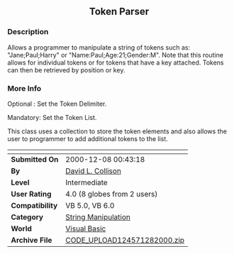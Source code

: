 ﻿<div align="center">

## Token Parser


</div>

### Description

Allows a programmer to manipulate a string of tokens such as: "Jane;Paul;Harry" or "Name:Paul;Age:21;Gender:M". Note that this routine allows for individual tokens or for tokens that have a key attached. Tokens can then be retrieved by position or key.
 
### More Info
 
Optional : Set the Token Delimiter.

Mandatory: Set the Token List.

This class uses a collection to store the token elements and also allows the user to programmer to add additional tokens to the list.


<span>             |<span>
---                |---
**Submitted On**   |2000-12-08 00:43:18
**By**             |[David L\. Collison](https://github.com/Planet-Source-Code/PSCIndex/blob/master/ByAuthor/david-l-collison.md)
**Level**          |Intermediate
**User Rating**    |4.0 (8 globes from 2 users)
**Compatibility**  |VB 5\.0, VB 6\.0
**Category**       |[String Manipulation](https://github.com/Planet-Source-Code/PSCIndex/blob/master/ByCategory/string-manipulation__1-5.md)
**World**          |[Visual Basic](https://github.com/Planet-Source-Code/PSCIndex/blob/master/ByWorld/visual-basic.md)
**Archive File**   |[CODE\_UPLOAD124571282000\.zip](https://github.com/Planet-Source-Code/david-l-collison-token-parser__1-13419/archive/master.zip)








